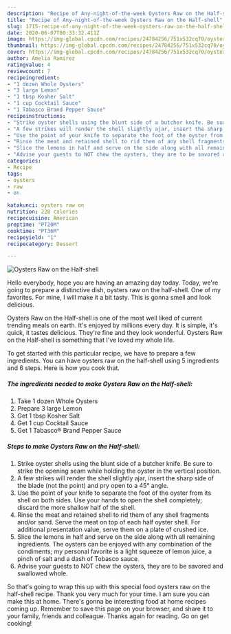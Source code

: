 ```yaml
---
description: "Recipe of Any-night-of-the-week Oysters Raw on the Half-shell"
title: "Recipe of Any-night-of-the-week Oysters Raw on the Half-shell"
slug: 1715-recipe-of-any-night-of-the-week-oysters-raw-on-the-half-shell
date: 2020-06-07T00:33:32.411Z
image: https://img-global.cpcdn.com/recipes/24784256/751x532cq70/oysters-raw-on-the-half-shell-recipe-main-photo.jpg
thumbnail: https://img-global.cpcdn.com/recipes/24784256/751x532cq70/oysters-raw-on-the-half-shell-recipe-main-photo.jpg
cover: https://img-global.cpcdn.com/recipes/24784256/751x532cq70/oysters-raw-on-the-half-shell-recipe-main-photo.jpg
author: Amelia Ramirez
ratingvalue: 4
reviewcount: 7
recipeingredient:
- "1 dozen Whole Oysters"
- "3 large Lemon"
- "1 tbsp Kosher Salt"
- "1 cup Cocktail Sauce"
- "1 Tabasco Brand Pepper Sauce"
recipeinstructions:
- "Strike oyster shells using the blunt side of a butcher knife. Be sure to strike the opening seam while holding the oyster in the vertical position."
- "A few strikes will render the shell slightly ajar, insert the sharp side of the blade (not the point) and pry open to a 45° angle."
- "Use the point of your knife to separate the foot of the oyster from its shell on both sides. Use your hands to open the shell completely; discard the more shallow half of the shell."
- "Rinse the meat and retained shell to rid them of any shell fragments and/or sand. Serve the meat on top of each half oyster shell. For additional presentation value, serve them on a plate of crushed ice."
- "Slice the lemons in half and serve on the side along with all remaining ingredients. The oysters can be enjoyed with any combination of the condiments; my personal favorite is a light squeeze of lemon juice, a pinch of salt and a dash of Tobasco sauce."
- "Advise your guests to NOT chew the oysters, they are to be savored and swallowed whole."
categories:
- Recipe
tags:
- oysters
- raw
- on

katakunci: oysters raw on 
nutrition: 228 calories
recipecuisine: American
preptime: "PT20M"
cooktime: "PT36M"
recipeyield: "1"
recipecategory: Dessert

---
```



![Oysters Raw on the Half-shell](https://img-global.cpcdn.com/recipes/24784256/751x532cq70/oysters-raw-on-the-half-shell-recipe-main-photo.jpg)

Hello everybody, hope you are having an amazing day today. Today, we're going to prepare a distinctive dish, oysters raw on the half-shell. One of my favorites. For mine, I will make it a bit tasty. This is gonna smell and look delicious.



Oysters Raw on the Half-shell is one of the most well liked of current trending meals on earth. It's enjoyed by millions every day. It is simple, it's quick, it tastes delicious. They're fine and they look wonderful. Oysters Raw on the Half-shell is something that I've loved my whole life.


To get started with this particular recipe, we have to prepare a few ingredients. You can have oysters raw on the half-shell using 5 ingredients and 6 steps. Here is how you cook that.

<!--inarticleads1-->

##### The ingredients needed to make Oysters Raw on the Half-shell:

1. Take 1 dozen Whole Oysters
1. Prepare 3 large Lemon
1. Get 1 tbsp Kosher Salt
1. Get 1 cup Cocktail Sauce
1. Get 1 Tabasco® Brand Pepper Sauce




<!--inarticleads2-->

##### Steps to make Oysters Raw on the Half-shell:

1. Strike oyster shells using the blunt side of a butcher knife. Be sure to strike the opening seam while holding the oyster in the vertical position.
1. A few strikes will render the shell slightly ajar, insert the sharp side of the blade (not the point) and pry open to a 45° angle.
1. Use the point of your knife to separate the foot of the oyster from its shell on both sides. Use your hands to open the shell completely; discard the more shallow half of the shell.
1. Rinse the meat and retained shell to rid them of any shell fragments and/or sand. Serve the meat on top of each half oyster shell. For additional presentation value, serve them on a plate of crushed ice.
1. Slice the lemons in half and serve on the side along with all remaining ingredients. The oysters can be enjoyed with any combination of the condiments; my personal favorite is a light squeeze of lemon juice, a pinch of salt and a dash of Tobasco sauce.
1. Advise your guests to NOT chew the oysters, they are to be savored and swallowed whole.




So that's going to wrap this up with this special food oysters raw on the half-shell recipe. Thank you very much for your time. I am sure you can make this at home. There's gonna be interesting food at home recipes coming up. Remember to save this page on your browser, and share it to your family, friends and colleague. Thanks again for reading. Go on get cooking!
